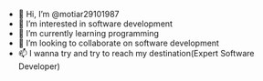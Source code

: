 - 👋 Hi, I’m @motiar29101987
- 👀 I’m interested in software development
- 🌱 I’m currently learning programming
- 💞️ I’m looking to collaborate on software development
- 📫 I wanna try and try to reach my destination(Expert Software Developer)

<!---
motiar29101987/motiar29101987 is a ✨ special ✨ repository because its `README.md` (this file) appears on your GitHub profile.
You can click the Preview link to take a look at your changes.
--->
